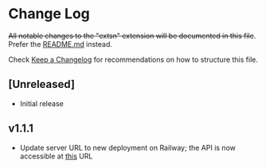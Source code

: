 # Change Log

~~All notable changes to the "extsn" extension will be documented in this file~~. Prefer the [README.md](./README.md) instead.

Check [Keep a Changelog](http://keepachangelog.com/) for recommendations on how to structure this file.

## [Unreleased]

- Initial release

## v1.1.1

- Update server URL to new deployment on Railway; the API is now accessible at [this](https://puzzles.michaeldemar.co) URL
